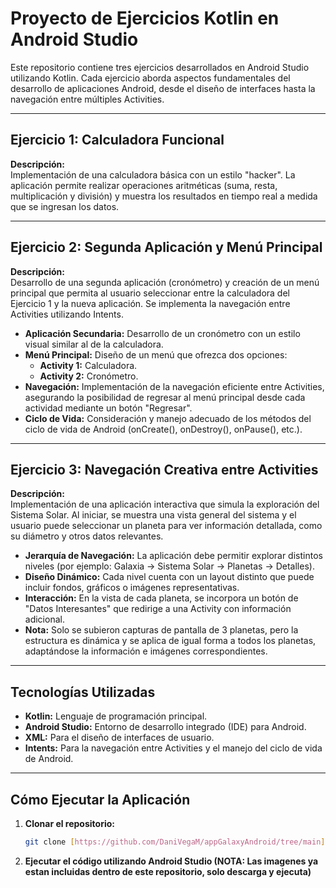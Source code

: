 # Proyecto de Ejercicios Kotlin en Android Studio

Este repositorio contiene tres ejercicios desarrollados en Android Studio utilizando Kotlin. Cada ejercicio aborda aspectos fundamentales del desarrollo de aplicaciones Android, desde el diseño de interfaces hasta la navegación entre múltiples Activities.

---

## Ejercicio 1: Calculadora Funcional

**Descripción:**  
Implementación de una calculadora básica con un estilo "hacker". La aplicación permite realizar operaciones aritméticas (suma, resta, multiplicación y división) y muestra los resultados en tiempo real a medida que se ingresan los datos.

---

## Ejercicio 2: Segunda Aplicación y Menú Principal

**Descripción:**  
Desarrollo de una segunda aplicación (cronómetro) y creación de un menú principal que permita al usuario seleccionar entre la calculadora del Ejercicio 1 y la nueva aplicación. Se implementa la navegación entre Activities utilizando Intents.

- **Aplicación Secundaria:** Desarrollo de un cronómetro con un estilo visual similar al de la calculadora.
- **Menú Principal:** Diseño de un menú que ofrezca dos opciones:
  - **Activity 1:** Calculadora.
  - **Activity 2:** Cronómetro.
- **Navegación:** Implementación de la navegación eficiente entre Activities, asegurando la posibilidad de regresar al menú principal desde cada actividad mediante un botón "Regresar".
- **Ciclo de Vida:** Consideración y manejo adecuado de los métodos del ciclo de vida de Android (onCreate(), onDestroy(), onPause(), etc.).

---

## Ejercicio 3: Navegación Creativa entre Activities

**Descripción:**  
Implementación de una aplicación interactiva que simula la exploración del Sistema Solar. Al iniciar, se muestra una vista general del sistema y el usuario puede seleccionar un planeta para ver información detallada, como su diámetro y otros datos relevantes.

- **Jerarquía de Navegación:** La aplicación debe permitir explorar distintos niveles (por ejemplo: Galaxia → Sistema Solar → Planetas → Detalles).
- **Diseño Dinámico:** Cada nivel cuenta con un layout distinto que puede incluir fondos, gráficos o imágenes representativas.
- **Interacción:** En la vista de cada planeta, se incorpora un botón de "Datos Interesantes" que redirige a una Activity con información adicional.
- **Nota:** Solo se subieron capturas de pantalla de 3 planetas, pero la estructura es dinámica y se aplica de igual forma a todos los planetas, adaptándose la información e imágenes correspondientes.

---

## Tecnologías Utilizadas

- **Kotlin:** Lenguaje de programación principal.
- **Android Studio:** Entorno de desarrollo integrado (IDE) para Android.
- **XML:** Para el diseño de interfaces de usuario.
- **Intents:** Para la navegación entre Activities y el manejo del ciclo de vida de Android.

---

## Cómo Ejecutar la Aplicación

1. **Clonar el repositorio:**  
   ```bash
   git clone [https://github.com/DaniVegaM/appGalaxyAndroid/tree/main]
2. **Ejecutar el código utilizando Android Studio (NOTA: Las imagenes ya estan incluidas dentro de este repositorio, solo descarga y ejecuta)**
